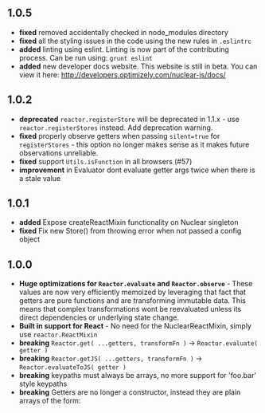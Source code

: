 ## 1.0.5

- **fixed** removed accidentally checked in node_modules directory
- **fixed** all the styling issues in the code using the new rules in `.eslintrc`
- **added** linting using eslint. Linting is now part of the contributing process. Can be run using: `grunt eslint`
- **added** new developer docs website. This website is still in beta. You can view it here: http://developers.optimizely.com/nuclear-js/docs/

## 1.0.2

- **deprecated** `reactor.registerStore` will be deprecated in 1.1.x - use `reactor.registerStores` instead.  Add deprecation warning.
- **fixed** properly observe getters when passing `silent=true` for `registerStores` - this option no longer makes sense as it makes future observations unreliable.
- **fixed** support `Utils.isFunction` in all browsers (#57)
- **improvement** in Evaluator dont evaluate getter args twice when there is a stale value

## 1.0.1

- **added** Expose createReactMixin functionality on Nuclear singleton
- **fixed** Fix new Store() from throwing error when not passed a config object

## 1.0.0
- **Huge optimizations for `Reactor.evaluate` and `Reactor.observe`** - These values are now very efficiently memoized by leveraging that fact that getters are pure functions and are transforming immutable data.  This means that complex transformations wont be reevaluated unless its direct dependencies or underlying state change.
- **Built in support for React** - No need for the NuclearReactMixin, simply use `reactor.ReactMixin`
- **breaking** `Reactor.get( ...getters, transformFn )` -> `Reactor.evaluate( getter )`
- **breaking** `Reactor.getJS( ...getters, transformFn )` -> `Reactor.evaluateToJS( getter )`
- **breaking** keypaths must always be arrays, no more support for 'foo.bar' style keypaths
- **breaking** Getters are no longer a constructor, instead they are plain arrays of the form:
